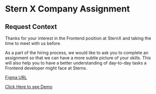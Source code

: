 # Stern X Company Assignment

## Request Context

Thanks for your interest in the Frontend position at SternX and taking the time to meet with us before.

As a part of the hiring process, we would like to ask you to complete an assignment so that we can have a more subtle picture of your skills. This will also help you to have a better understanding of day-to-day tasks a Frontend developer might face at Sternx.

[Figma URL](https://www.figma.com/community/file/1303708968150755309/sternx-task-front-end-note-management)

[Click Here to see Demo](https://alivp97.github.io/stern-x-task/)